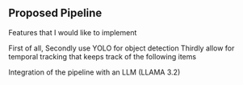 ## Proposed Pipeline

Features that I would like to implement

First of all, 
Secondly use YOLO for object detection
Thirdly allow for temporal tracking that keeps track of the following items

Integration of the pipeline with an LLM (LLAMA 3.2)